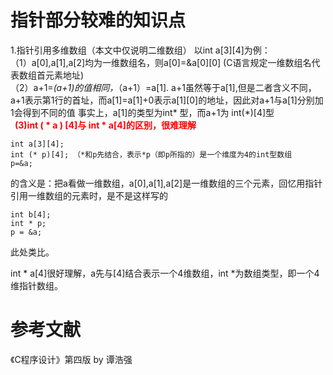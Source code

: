 # 指针部分较难的知识点
1.指针引用多维数组（本文中仅说明二维数组）
以int a[3][4]为例：   
（1）a[0],a[1],a[2]均为一维数组名，则a[0]=&a[0][0] (C语言规定一维数组名代表数组首元素地址)   
（2）a+1=*(a+1)的值相同，*（a+1）=a[1]. a+1虽然等于a[1],但是二者含义不同，a+1表示第1行的首址，而a[1]=a[1]+0表示a[1][0]的地址，因此对a+1与a[1]分别加1会得到不同的值
事实上，a[1]的类型为int* 型，而a+1为 int(*)[4]型    
**<font color=red>&ensp;(3)int (  * a ) [4]与 int * a[4]的区别，很难理解</font>**  
``` 
int a[3][4];
int (* p)[4]; （*和p先结合，表示*p（即p所指的）是一个维度为4的int型数组
p=&a;
```
的含义是：把a看做一维数组，a[0],a[1],a[2]是一维数组的三个元素，回忆用指针引用一维数组的元素时，是不是这样写的
```
int b[4];
int * p;
p = &a;
```
此处类比。

int * a[4]很好理解，a先与[4]结合表示一个4维数组，int *为数组类型，即一个4维指针数组。
# 参考文献
《C程序设计》第四版 by 谭浩强   